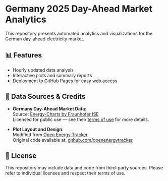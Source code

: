 # Germany 2025 Day-Ahead Market Analytics

This repository presents automated analytics and visualizations for the German day-ahead electricity market.

## 📊 Features

- Hourly updated data analysis
- Interactive plots and summary reports
- Deployment to GitHub Pages for easy web access

## 🔗 Data Sources & Credits

- **Germany Day-Ahead Market Data**:  
  Source: [Energy-Charts by Fraunhofer ISE](https://www.energy-charts.de)  
  Licensed for public use — see their [terms of use](https://www.energy-charts.de/terms.htm) for more details.

- **Plot Layout and Design**:  
  Modified from [Open Energy Tracker](https://openenergytracker.org)  
  Original code available at: [github.com/openenergytracker](https://github.com/openenergytracker)

## 📜 License

This repository may include data and code from third-party sources. Please refer to individual licenses and respect their terms of use.
